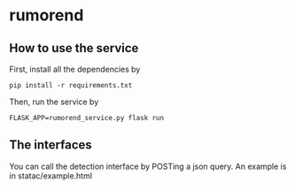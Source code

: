 # rumorend

## How to use the service
First, install all the dependencies by

```
pip install -r requirements.txt
``` 

Then, run the service by

```
FLASK_APP=rumorend_service.py flask run
```

## The interfaces
You can call the detection interface by POSTing a json query. An example is in statac/example.html